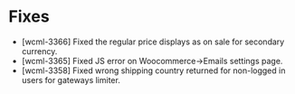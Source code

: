 # Fixes
* [wcml-3366] Fixed the regular price displays as on sale for secondary currency.
* [wcml-3365] Fixed JS error on Woocommerce->Emails settings page.
* [wcml-3358] Fixed wrong shipping country returned for non-logged in users for gateways limiter.